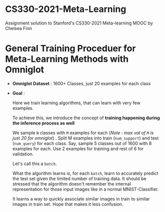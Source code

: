 # CS330-2021-Meta-Learning
Assignment solution to Stanford's CS330-2021 Meta-learning MOOC by Chelsea Finn

# General Training Proceduer for Meta-Learning Methods with Omniglot

- **Omniglot Dataset** : 1600+ Classes, just 20 examples for each class
- **Goal** : 

    Here we train learning algorithms, that can learn with very few examples.

    To achieve this, we introduce the concept of **training happening during the inference process as well** 
    
    We sample `N` classes with `M` examples for each (*Note : max val of `M` is just 20 for omniglot*) . Split M examples into train (`num_support`) and test (`num_query`) for each class. Say, sample 5 classes out of 1600 with 8 examples for each. Use 2 examples for training and rest of 6 for validation.
    
    Let's call this a `batch`.

    What the algorithm learns is, for each `batch`, learn to accurately predict the test set given the limited number of training data.
    It should be stressed that the algorithm doesn't remember the internal representation for those input images like in a normal MNIST-Classifier. 
    
    It learns a way to quickly associate similar images in train to similar images in train set. Hope that makes it less confusion.

